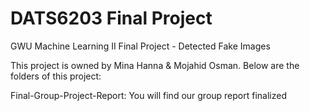 
# DATS6203 Final Project

GWU Machine Learning II Final Project - Detected Fake Images

This project is owned by Mina Hanna & Mojahid Osman. Below are the folders of this project:

Final-Group-Project-Report: You will find our group report finalized 
